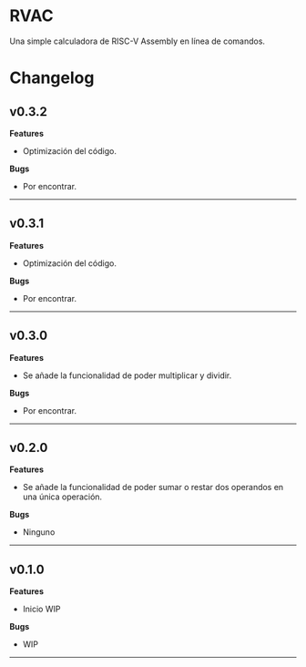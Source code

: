# RVAC
<p>Una simple calculadora de RISC-V Assembly en línea de comandos.</p>

# Changelog

<h2>v0.3.2</h2>

<b>Features</b>

- Optimización del código.

<b>Bugs</b>

- Por encontrar.

<hr>

<h2>v0.3.1</h2>

<b>Features</b>

- Optimización del código.

<b>Bugs</b>

- Por encontrar.

<hr>

<h2>v0.3.0</h2>

<b>Features</b>

- Se añade la funcionalidad de poder multiplicar y dividir.

<b>Bugs</b>

- Por encontrar.

<hr>

<h2>v0.2.0</h2>

<b>Features</b>

- Se añade la funcionalidad de poder sumar o restar dos operandos en una única operación.

<b>Bugs</b>

- Ninguno

<hr>

<h2>v0.1.0</h2>

<b>Features</b>

- Inicio WIP

<b>Bugs</b>

- WIP

<hr>
